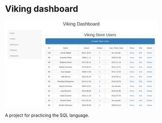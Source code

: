 # Viking dashboard

![viking sotre](https://github.com/BranLiang/project_viking_store/blob/master/public/viking_store1.png)

A project for practicing the SQL language.
